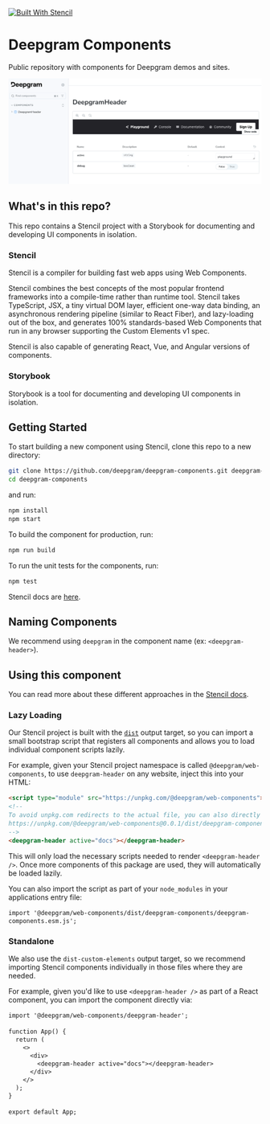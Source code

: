 [![Built With Stencil](https://img.shields.io/badge/-Built%20With%20Stencil-16161d.svg?logo=data%3Aimage%2Fsvg%2Bxml%3Bbase64%2CPD94bWwgdmVyc2lvbj0iMS4wIiBlbmNvZGluZz0idXRmLTgiPz4KPCEtLSBHZW5lcmF0b3I6IEFkb2JlIElsbHVzdHJhdG9yIDE5LjIuMSwgU1ZHIEV4cG9ydCBQbHVnLUluIC4gU1ZHIFZlcnNpb246IDYuMDAgQnVpbGQgMCkgIC0tPgo8c3ZnIHZlcnNpb249IjEuMSIgaWQ9IkxheWVyXzEiIHhtbG5zPSJodHRwOi8vd3d3LnczLm9yZy8yMDAwL3N2ZyIgeG1sbnM6eGxpbms9Imh0dHA6Ly93d3cudzMub3JnLzE5OTkveGxpbmsiIHg9IjBweCIgeT0iMHB4IgoJIHZpZXdCb3g9IjAgMCA1MTIgNTEyIiBzdHlsZT0iZW5hYmxlLWJhY2tncm91bmQ6bmV3IDAgMCA1MTIgNTEyOyIgeG1sOnNwYWNlPSJwcmVzZXJ2ZSI%2BCjxzdHlsZSB0eXBlPSJ0ZXh0L2NzcyI%2BCgkuc3Qwe2ZpbGw6I0ZGRkZGRjt9Cjwvc3R5bGU%2BCjxwYXRoIGNsYXNzPSJzdDAiIGQ9Ik00MjQuNywzNzMuOWMwLDM3LjYtNTUuMSw2OC42LTkyLjcsNjguNkgxODAuNGMtMzcuOSwwLTkyLjctMzAuNy05Mi43LTY4LjZ2LTMuNmgzMzYuOVYzNzMuOXoiLz4KPHBhdGggY2xhc3M9InN0MCIgZD0iTTQyNC43LDI5Mi4xSDE4MC40Yy0zNy42LDAtOTIuNy0zMS05Mi43LTY4LjZ2LTMuNkgzMzJjMzcuNiwwLDkyLjcsMzEsOTIuNyw2OC42VjI5Mi4xeiIvPgo8cGF0aCBjbGFzcz0ic3QwIiBkPSJNNDI0LjcsMTQxLjdIODcuN3YtMy42YzAtMzcuNiw1NC44LTY4LjYsOTIuNy02OC42SDMzMmMzNy45LDAsOTIuNywzMC43LDkyLjcsNjguNlYxNDEuN3oiLz4KPC9zdmc%2BCg%3D%3D&colorA=16161d&style=flat-square)](https://stenciljs.com)

# Deepgram Components

Public repository with components for Deepgram demos and sites.

![Deepgram Components](screenshot.png)

## What's in this repo?

This repo contains a Stencil project with a Storybook for documenting and developing UI components in isolation.

### Stencil

Stencil is a compiler for building fast web apps using Web Components.

Stencil combines the best concepts of the most popular frontend frameworks into a compile-time rather than runtime tool. Stencil takes TypeScript, JSX, a tiny virtual DOM layer, efficient one-way data binding, an asynchronous rendering pipeline (similar to React Fiber), and lazy-loading out of the box, and generates 100% standards-based Web Components that run in any browser supporting the Custom Elements v1 spec.

Stencil is also capable of generating React, Vue, and Angular versions of components.

### Storybook

Storybook is a tool for documenting and developing UI components in isolation.

## Getting Started

To start building a new component using Stencil, clone this repo to a new directory:

```bash
git clone https://github.com/deepgram/deepgram-components.git deepgram-components
cd deepgram-components
```

and run:

```bash
npm install
npm start
```

To build the component for production, run:

```bash
npm run build
```

To run the unit tests for the components, run:

```bash
npm test
```

Stencil docs are [here](https://stenciljs.com/docs/my-first-component).

## Naming Components

We recommend using `deepgram` in the component name (ex: `<deepgram-header>`).

## Using this component

You can read more about these different approaches in the [Stencil docs](https://stenciljs.com/docs/publishing).

### Lazy Loading

Our Stencil project is built with the [`dist`](https://stenciljs.com/docs/distribution) output target, so you can import a small bootstrap script that registers all components and allows you to load individual component scripts lazily.

For example, given your Stencil project namespace is called `@deepgram/web-components`, to use `deepgram-header` on any website, inject this into your HTML:

```html
<script type="module" src="https://unpkg.com/@deepgram/web-components"></script>
<!--
To avoid unpkg.com redirects to the actual file, you can also directly import:
https://unpkg.com/@deepgram/web-components@0.0.1/dist/deepgram-components/deepgram-components.esm.js
-->
<deepgram-header active="docs"></deepgram-header>
```

This will only load the necessary scripts needed to render `<deepgram-header />`. Once more components of this package are used, they will automatically be loaded lazily.

You can also import the script as part of your `node_modules` in your applications entry file:

```tsx
import '@deepgram/web-components/dist/deepgram-components/deepgram-components.esm.js';
```

### Standalone

We also use the `dist-custom-elements` output target, so we recommend importing Stencil components individually in those files where they are needed.

For example, given you'd like to use `<deepgram-header />` as part of a React component, you can import the component directly via:

```tsx
import '@deepgram/web-components/deepgram-header';

function App() {
  return (
    <>
      <div>
        <deepgram-header active="docs"></deepgram-header>
      </div>
    </>
  );
}

export default App;
```
